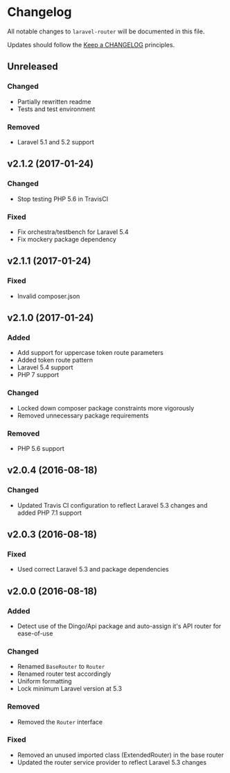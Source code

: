 # Changelog

All notable changes to `laravel-router` will be documented in this file.

Updates should follow the [Keep a CHANGELOG](http://keepachangelog.com/) principles.

## Unreleased

### Changed

- Partially rewritten readme
- Tests and test environment

### Removed

- Laravel 5.1 and 5.2 support

## v2.1.2 (2017-01-24)

### Changed

- Stop testing PHP 5.6 in TravisCI

### Fixed

- Fix orchestra/testbench for Laravel 5.4
- Fix mockery package dependency

## v2.1.1 (2017-01-24)

### Fixed

- Invalid composer.json

## v2.1.0 (2017-01-24)

### Added

- Add support for uppercase token route parameters
- Added token route pattern
- Laravel 5.4 support
- PHP 7 support

### Changed

- Locked down composer package constraints more vigorously
- Removed unnecessary package requirements

### Removed

- PHP 5.6 support

## v2.0.4 (2016-08-18)

### Changed

- Updated Travis CI configuration to reflect Laravel 5.3 changes and added PHP 7.1 support 

## v2.0.3 (2016-08-18)

### Fixed

- Used correct Laravel 5.3 and package dependencies

## v2.0.0 (2016-08-18)

### Added

- Detect use of the Dingo/Api package and auto-assign it's API router for ease-of-use

### Changed

- Renamed `BaseRouter` to `Router`
- Renamed router test accordingly
- Uniform formatting
- Lock minimum Laravel version at 5.3

### Removed

- Removed the `Router` interface

### Fixed

- Removed an unused imported class (ExtendedRouter) in the base router
- Updated the router service provider to reflect Laravel 5.3 changes
